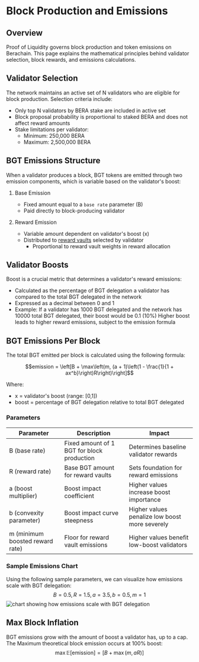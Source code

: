 # Block Production and Emissions

## Overview

Proof of Liquidity governs block production and token emissions on Berachain. This page explains the mathematical principles behind validator selection, block rewards, and emissions calculations.

## Validator Selection

The network maintains an active set of N validators who are eligible for block production. Selection criteria include:

- Only top N validators by BERA stake are included in active set
- Block proposal probability is proportional to staked BERA and does not affect reward amounts
- Stake limitations per validator:
  - Minimum: 250,000 BERA
  - Maximum: 2,500,000 BERA

## BGT Emissions Structure

When a validator produces a block, BGT tokens are emitted through two emission components, which is variable based on the validator's boost:

1. Base Emission

   - Fixed amount equal to a `base rate` parameter (B)
   - Paid directly to block-producing validator

2. Reward Emission

   - Variable amount dependent on validator's boost (x)
   - Distributed to [reward vaults](/learn/pol/rewardvaults) selected by validator
     - Proportional to reward vault weights in reward allocation

## Validator Boosts

Boost is a crucial metric that determines a validator's reward emissions:

- Calculated as the percentage of BGT delegation a validator has compared to the total BGT delegated in the network
- Expressed as a decimal between 0 and 1
- Example: If a validator has 1000 BGT delegated and the network has 10000 total BGT delegated, their boost would be 0.1 (10%)
  Higher boost leads to higher reward emissions, subject to the emission formula

## BGT Emissions Per Block

The total BGT emitted per block is calculated using the following formula:

$$emission = \left[B + \max\left(m, (a + 1)\left(1 - \frac{1}{1 + ax^b}\right)R\right)\right]$$

Where:

- x = validator's boost (range: [0,1])
- boost = percentage of BGT delegation relative to total BGT delegated

### Parameters

| Parameter | Description | Impact |
| --- | --- | --- |
| B (base rate) | Fixed amount of 1 BGT for block production | Determines baseline validator rewards |
| R (reward rate) | Base BGT amount for reward vaults | Sets foundation for reward emissions |
| a (boost multiplier) | Boost impact coefficient | Higher values increase boost importance |
| b (convexity parameter) | Boost impact curve steepness | Higher values penalize low boost more severely |
| m (minimum boosted reward rate) | Floor for reward vault emissions | Higher values benefit low-boost validators |

### Sample Emissions Chart

Using the following sample parameters, we can visualize how emissions scale with BGT delegation:
$$B = 0.5, R = 1.5, a = 3.5, b = 0.5, m = 1$$
![chart showing how emissions scale with BGT delegation](/public/assets/updatedemission.png)

## Max Block Inflation

BGT emissions grow with the amount of boost a validator has, up to a cap. The Maximum theoretical block emission occurs at 100% boost:
$$\max \mathbb{E}[\text{emission}] = \left[B + \max(m, aR)\right]$$
